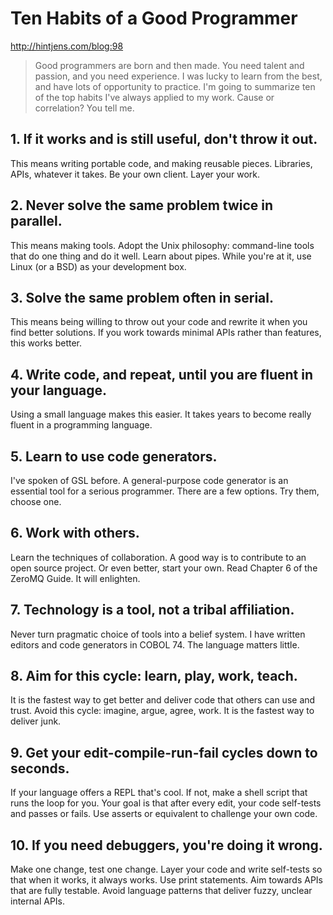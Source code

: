 # Ten Habits of a Good Programmer

http://hintjens.com/blog:98

> Good programmers are born and then made. You need talent and passion, and you need experience. I was lucky to learn from the best, and have lots of opportunity to practice. I'm going to summarize ten of the top habits I've always applied to my work. Cause or correlation? You tell me.

## 1. If it works and is still useful, don't throw it out.

This means writing portable code, and making reusable pieces. Libraries, APIs, whatever it takes. Be your own client. Layer your work.

## 2. Never solve the same problem twice in parallel.

This means making tools. Adopt the Unix philosophy: command-line tools that do one thing and do it well. Learn about pipes. While you're at it, use Linux (or a BSD) as your development box.

## 3. Solve the same problem often in serial.

This means being willing to throw out your code and rewrite it when you find better solutions. If you work towards minimal APIs rather than features, this works better.

## 4. Write code, and repeat, until you are fluent in your language.

Using a small language makes this easier. It takes years to become really fluent in a programming language.

## 5. Learn to use code generators.

I've spoken of GSL before. A general-purpose code generator is an essential tool for a serious programmer. There are a few options. Try them, choose one.

## 6. Work with others.

Learn the techniques of collaboration. A good way is to contribute to an open source project. Or even better, start your own. Read Chapter 6 of the ZeroMQ Guide. It will enlighten.

## 7. Technology is a tool, not a tribal affiliation.

Never turn pragmatic choice of tools into a belief system. I have written editors and code generators in COBOL 74. The language matters little.

## 8. Aim for this cycle: learn, play, work, teach.

It is the fastest way to get better and deliver code that others can use and trust. Avoid this cycle: imagine, argue, agree, work. It is the fastest way to deliver junk.

## 9. Get your edit-compile-run-fail cycles down to seconds.

If your language offers a REPL that's cool. If not, make a shell script that runs the loop for you. Your goal is that after every edit, your code self-tests and passes or fails. Use asserts or equivalent to challenge your own code.

## 10. If you need debuggers, you're doing it wrong.

Make one change, test one change. Layer your code and write self-tests so that when it works, it always works. Use print statements. Aim towards APIs that are fully testable. Avoid language patterns that deliver fuzzy, unclear internal APIs.